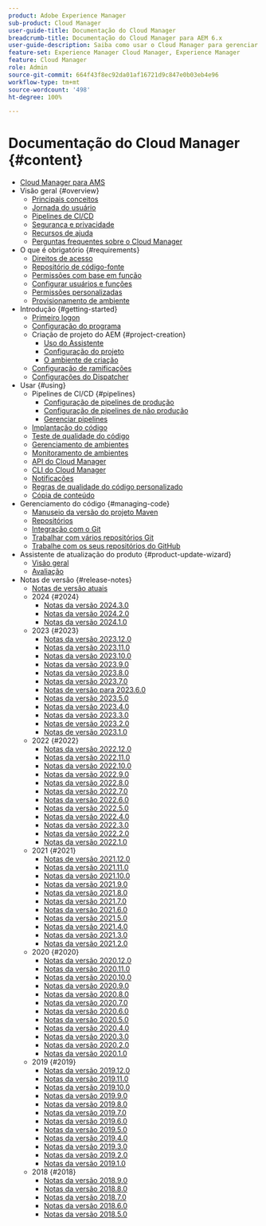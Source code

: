 ```yaml
---
product: Adobe Experience Manager
sub-product: Cloud Manager
user-guide-title: Documentação do Cloud Manager
breadcrumb-title: Documentação do Cloud Manager para AEM 6.x
user-guide-description: Saiba como usar o Cloud Manager para gerenciar manualmente o Adobe Experience Manager para AMS na nuvem.
feature-set: Experience Manager Cloud Manager, Experience Manager
feature: Cloud Manager
role: Admin
source-git-commit: 664f43f8ec92da01af16721d9c847e0b03eb4e96
workflow-type: tm+mt
source-wordcount: '498'
ht-degree: 100%

---
```



# Documentação do Cloud Manager {#content}

+ [Cloud Manager para AMS](/help/introduction.md)
+ Visão geral {#overview}
   + [Principais conceitos](/help/overview/key-concepts.md)
   + [Jornada do usuário](/help/overview/user-journey.md)
   + [Pipelines de CI/CD](/help/overview/ci-cd-pipelines.md)
   + [Segurança e privacidade](/help/overview/security-and-privacy.md)
   + [Recursos de ajuda](/help/overview/help-resources.md)
   + [Perguntas frequentes sobre o Cloud Manager](/help/overview/faqs.md)
+ O que é obrigatório {#requirements}
   + [Direitos de acesso](/help/requirements/access-rights.md)
   + [Repositório de código-fonte](/help/requirements/source-code-repository.md)
   + [Permissões com base em função](/help/requirements/role-based-permissions.md)
   + [Configurar usuários e funções](/help/requirements/users-and-roles.md)
   + [Permissões personalizadas](/help/using/custom-permissions.md)
   + [Provisionamento de ambiente](/help/requirements/environment-provisioning.md)
+ Introdução {#getting-started}
   + [Primeiro logon](/help/getting-started/first-time-login.md)
   + [Configuração do programa](/help/getting-started/program-setup.md)
   + Criação de projeto do AEM {#project-creation}
      + [Uso do Assistente](/help/getting-started/using-the-wizard.md)
      + [Configuração do projeto](/help/getting-started/project-setup.md)
      + [O ambiente de criação](/help/getting-started/build-environment.md)
   + [Configuração de ramificações](/help/getting-started/configuring-branches.md)
   + [Configurações do Dispatcher](/help/getting-started/dispatcher-configurations.md)
+ Usar {#using}
   + Pipelines de CI/CD {#pipelines}
      + [Configuração de pipelines de produção](/help/using/production-pipelines.md)
      + [Configuração de pipelines de não produção](/help/using/non-production-pipelines.md)
      + [Gerenciar pipelines](/help/using/managing-pipelines.md)
   + [Implantação do código](/help/using/code-deployment.md)
   + [Teste de qualidade do código](/help/using/code-quality-testing.md)
   + [Gerenciamento de ambientes](/help/using/managing-environments.md)
   + [Monitoramento de ambientes](/help/using/monitoring-environments.md)
   + [API do Cloud Manager](https://developer.adobe.com/experience-cloud/cloud-manager/reference/api/)
   + [CLI do Cloud Manager](https://github.com/adobe/aio-cli-plugin-cloudmanager/blob/main/README.md)
   + [Notificações](/help/using/notifications.md)
   + [Regras de qualidade do código personalizado](/help/using/custom-code-quality-rules.md)
   + [Cópia de conteúdo](/help/using/content-copy.md)
+ Gerenciamento do código {#managing-code}
   + [Manuseio da versão do projeto Maven](/help/managing-code/maven-project-version.md)
   + [Repositórios](/help/managing-code/repositories.md)
   + [Integração com o Git](/help/managing-code/git-integration.md)
   + [Trabalhar com vários repositórios Git](/help/managing-code/multiple-git-repos.md)
   + [Trabalhe com os seus repositórios do GitHub](/help/managing-code/byo-github.md)
+ Assistente de atualização do produto {#product-update-wizard}
   + [Visão geral](/help/product-update-wizard/overview.md)
   + [Avaliação](/help/product-update-wizard/evaluation.md)
+ Notas de versão {#release-notes}
   + [Notas de versão atuais](/help/release-notes/current.md)
   + 2024 {#2024}
      + [Notas da versão 2024.3.0](/help/release-notes/2024/2024-3-0.md)
      + [Notas da versão 2024.2.0](/help/release-notes/2024/2024-2-0.md)
      + [Notas da versão 2024.1.0](/help/release-notes/2024/2024-1-0.md)
   + 2023 {#2023}
      + [Notas da versão 2023.12.0](/help/release-notes/2023/2023-12-0.md)
      + [Notas da versão 2023.11.0](/help/release-notes/2023/2023-11-0.md)
      + [Notas da versão 2023.10.0](/help/release-notes/2023/2023-10-0.md)
      + [Notas da versão 2023.9.0](/help/release-notes/2023/2023-9-0.md)
      + [Notas da versão 2023.8.0](/help/release-notes/2023/2023-8-0.md)
      + [Notas da versão 2023.7.0](/help/release-notes/2023/2023-7-0.md)
      + [Notas de versão para 2023.6.0](/help/release-notes/2023/2023-6-0.md)
      + [Notas da versão 2023.5.0](/help/release-notes/2023/2023-5-0.md)
      + [Notas da versão 2023.4.0](/help/release-notes/2023/2023-4-0.md)
      + [Notas da versão 2023.3.0](/help/release-notes/2023/2023-3-0.md)
      + [Notas de versão 2023.2.0](/help/release-notes/2023/2023-2-0.md)
      + [Notas de versão 2023.1.0](/help/release-notes/2023/2023-1-0.md)
   + 2022 {#2022}
      + [Notas da versão 2022.12.0](/help/release-notes/2022/2022-12-0.md)
      + [Notas da versão 2022.11.0](/help/release-notes/2022/2022-11-0.md)
      + [Notas da versão 2022.10.0](/help/release-notes/2022/2022-10-0.md)
      + [Notas da versão 2022.9.0](/help/release-notes/2022/2022-9-0.md)
      + [Notas da versão 2022.8.0](/help/release-notes/2022/2022-8-0.md)
      + [Notas da versão 2022.7.0](/help/release-notes/2022/2022-7-0.md)
      + [Notas da versão 2022.6.0](/help/release-notes/2022/2022-6-0.md)
      + [Notas da versão 2022.5.0](/help/release-notes/2022/2022-5-0.md)
      + [Notas da versão 2022.4.0](/help/release-notes/2022/2022-4-0.md)
      + [Notas da versão 2022.3.0](/help/release-notes/2022/2022-3-0.md)
      + [Notas da versão 2022.2.0](/help/release-notes/2022/2022-2-0.md)
      + [Notas da versão 2022.1.0](/help/release-notes/2022/2022-1-0.md)
   + 2021 {#2021}
      + [Notas de versão 2021.12.0](/help/release-notes/2021/2021-12-0.md)
      + [Notas da versão 2021.11.0](/help/release-notes/2021/2021-11-0.md)
      + [Notas da versão 2021.10.0](/help/release-notes/2021/2021-10-0.md)
      + [Notas da versão 2021.9.0](/help/release-notes/2021/2021-9-0.md)
      + [Notas da versão 2021.8.0](/help/release-notes/2021/2021-8-0.md)
      + [Notas da versão 2021.7.0](/help/release-notes/2021/2021-7-0.md)
      + [Notas da versão 2021.6.0](/help/release-notes/2021/2021-6-0.md)
      + [Notas da versão 2021.5.0](/help/release-notes/2021/2021-5-0.md)
      + [Notas da versão 2021.4.0](/help/release-notes/2021/2021-4-0.md)
      + [Notas da versão 2021.3.0](/help/release-notes/2021/2021-3-0.md)
      + [Notas da versão 2021.2.0](/help/release-notes/2021/2021-2-0.md)
   + 2020 {#2020}
      + [Notas da versão 2020.12.0](/help/release-notes/2020/2020-12-0.md)
      + [Notas da versão 2020.11.0](/help/release-notes/2020/2020-11-0.md)
      + [Notas da versão 2020.10.0](/help/release-notes/2020/2020-10-0.md)
      + [Notas da versão 2020.9.0](/help/release-notes/2020/2020-9-0.md)
      + [Notas da versão 2020.8.0](/help/release-notes/2020/2020-8-0.md)
      + [Notas da versão 2020.7.0](/help/release-notes/2020/2020-7-0.md)
      + [Notas da versão 2020.6.0](/help/release-notes/2020/2020-6-0.md)
      + [Notas da versão 2020.5.0](/help/release-notes/2020/2020-5-0.md)
      + [Notas da versão 2020.4.0](/help/release-notes/2020/2020-4-0.md)
      + [Notas da versão 2020.3.0](/help/release-notes/2020/2020-3-0.md)
      + [Notas da versão 2020.2.0](/help/release-notes/2020/2020-2-0.md)
      + [Notas da versão 2020.1.0](/help/release-notes/2020/2020-1-0.md)
   + 2019 {#2019}
      + [Notas da versão 2019.12.0](/help/release-notes/2019/2019-12-0.md)
      + [Notas da versão 2019.11.0](/help/release-notes/2019/2019-11-0.md)
      + [Notas da versão 2019.10.0](/help/release-notes/2019/2019-10-0.md)
      + [Notas da versão 2019.9.0](/help/release-notes/2019/2019-9-0.md)
      + [Notas da versão 2019.8.0](/help/release-notes/2019/2019-8-0.md)
      + [Notas da versão 2019.7.0](/help/release-notes/2019/2019-7-0.md)
      + [Notas da versão 2019.6.0](/help/release-notes/2019/2019-6-0.md)
      + [Notas da versão 2019.5.0](/help/release-notes/2019/2019-5-0.md)
      + [Notas da versão 2019.4.0](/help/release-notes/2019/2019-4-0.md)
      + [Notas da versão 2019.3.0](/help/release-notes/2019/2019-3-0.md)
      + [Notas da versão 2019.2.0](/help/release-notes/2019/2019-2-0.md)
      + [Notas da versão 2019.1.0](/help/release-notes/2019/2019-1-0.md)
   + 2018 {#2018}
      + [Notas da versão 2018.9.0](/help/release-notes/2018/2018-9-0.md)
      + [Notas da versão 2018.8.0](/help/release-notes/2018/2018-8-0.md)
      + [Notas da versão 2018.7.0](/help/release-notes/2018/2018-7-0.md)
      + [Notas da versão 2018.6.0](/help/release-notes/2018/2018-6-0.md)
      + [Notas da versão 2018.5.0](/help/release-notes/2018/2018-5-0.md)
